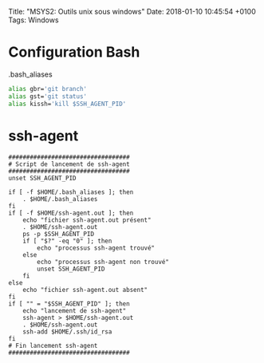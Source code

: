 Title:  "MSYS2: Outils unix sous windows"
Date:   2018-01-10 10:45:54 +0100
Tags: Windows


# Configuration Bash 

.bash_aliases

```sh
alias gbr='git branch'
alias gst='git status'
alias kissh='kill $SSH_AGENT_PID'
```

# ssh-agent

```
##################################
# Script de lancement de ssh-agent
##################################
unset SSH_AGENT_PID

if [ -f $HOME/.bash_aliases ]; then
    . $HOME/.bash_aliases
fi
if [ -f $HOME/ssh-agent.out ]; then
    echo "fichier ssh-agent.out présent"
    . $HOME/ssh-agent.out
    ps -p $SSH_AGENT_PID
    if [ "$?" -eq "0" ]; then
        echo "processus ssh-agent trouvé"
    else
        echo "processus ssh-agent non trouvé"
        unset SSH_AGENT_PID
    fi
else
    echo "fichier ssh-agent.out absent"
fi
if [ "" = "$SSH_AGENT_PID" ]; then
    echo "lancement de ssh-agent"
    ssh-agent > $HOME/ssh-agent.out
    . $HOME/ssh-agent.out
    ssh-add $HOME/.ssh/id_rsa
fi
# Fin lancement ssh-agent
##################################
```

